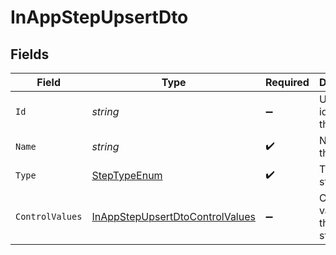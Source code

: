 # InAppStepUpsertDto


## Fields

| Field                                                                                         | Type                                                                                          | Required                                                                                      | Description                                                                                   |
| --------------------------------------------------------------------------------------------- | --------------------------------------------------------------------------------------------- | --------------------------------------------------------------------------------------------- | --------------------------------------------------------------------------------------------- |
| `Id`                                                                                          | *string*                                                                                      | :heavy_minus_sign:                                                                            | Unique identifier of the step                                                                 |
| `Name`                                                                                        | *string*                                                                                      | :heavy_check_mark:                                                                            | Name of the step                                                                              |
| `Type`                                                                                        | [StepTypeEnum](../../Models/Components/StepTypeEnum.md)                                       | :heavy_check_mark:                                                                            | Type of the step                                                                              |
| `ControlValues`                                                                               | [InAppStepUpsertDtoControlValues](../../Models/Components/InAppStepUpsertDtoControlValues.md) | :heavy_minus_sign:                                                                            | Control values for the In-App step.                                                           |
